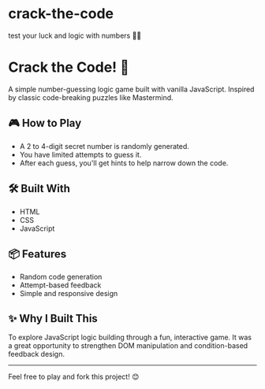# crack-the-code
test your luck and logic with numbers 👋🏻

# Crack the Code! 🔐

A simple number-guessing logic game built with vanilla JavaScript. Inspired by classic code-breaking puzzles like Mastermind.

## 🎮 How to Play
- A 2 to 4-digit secret number is randomly generated.
- You have limited attempts to guess it.
- After each guess, you'll get hints to help narrow down the code.

## 🛠️ Built With
- HTML
- CSS
- JavaScript

## 📦 Features
- Random code generation
- Attempt-based feedback
- Simple and responsive design

## ✨ Why I Built This
To explore JavaScript logic building through a fun, interactive game. It was a great opportunity to strengthen DOM manipulation and condition-based feedback design.

---

Feel free to play and fork this project! 😊
